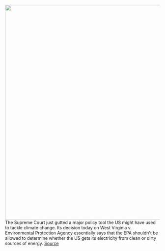 <img src='https://cdn.vox-cdn.com/thumbor/p_DEQhyGUVghy53UsUicvx2E0Wk=/0x0:3000x1950/1200x800/filters:focal(1260x735:1740x1215)/cdn.vox-cdn.com/uploads/chorus_image/image/71034965/1020840146.0.jpg' width='700px' /><br/>
The Supreme Court just gutted a major policy tool the US might have used to tackle climate change. Its decision today on West Virginia v. Environmental Protection Agency essentially says that the EPA shouldn't be allowed to determine whether the US gets its electricity from clean or dirty sources of energy.
<a href='https://www.theverge.com/2022/6/30/23184791/supreme-court-west-virginia-epa-decision-climate-change-power-plants-what-happens-next'> Source <a/>